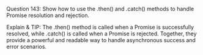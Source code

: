 Question 143: Show how to use the .then() and .catch() methods to handle Promise resolution and rejection.

Explain & TIP: The .then() method is called when a Promise is successfully resolved, while .catch() is called when a Promise is rejected. Together, they provide a powerful and readable way to handle asynchronous success and error scenarios.
